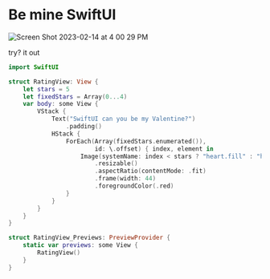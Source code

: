 # Be mine SwiftUI

![Screen Shot 2023-02-14 at 4 00 29 PM](https://user-images.githubusercontent.com/1819208/218862460-54cb0175-8b49-46c9-bf0d-73a347954acc.png)

try? it out 

```swift
import SwiftUI

struct RatingView: View {
    let stars = 5
    let fixedStars = Array(0...4)
    var body: some View {
        VStack {
            Text("SwiftUI can you be my Valentine?")
                .padding()
            HStack {
                ForEach(Array(fixedStars.enumerated()),
                        id: \.offset) { index, element in
                    Image(systemName: index < stars ? "heart.fill" : "heart")
                        .resizable()
                        .aspectRatio(contentMode: .fit)
                        .frame(width: 44)
                        .foregroundColor(.red)
                }
            }
        }
    }
}

struct RatingView_Previews: PreviewProvider {
    static var previews: some View {
        RatingView()
    }
}
```
